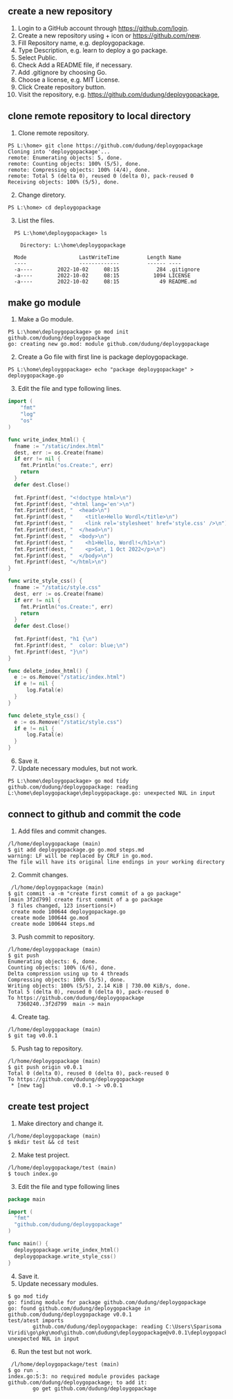 ## create a new repository
1. Login to a GitHub account through <https://github.com/login>.
2. Create a new repository using + icon or <https://github.com/new>.
3. Fill Repository name, e.g. deploygopackage.
4. Type Description, e.g. learn to deploy a go package.
5. Select Public.
6. Check Add a README file, if necessary.
7. Add .gitignore by choosing Go.
8. Choose a license, e.g. MIT License.
9. Click Create repository button.
10. Visit the repository, e.g. <https://github.com/dudung/deploygopackage>,


## clone remote repository to local directory
1. Clone remote repository.
  ```
  PS L:\home> git clone https://github.com/dudung/deploygopackage
  Cloning into 'deploygopackage'...
  remote: Enumerating objects: 5, done.
  remote: Counting objects: 100% (5/5), done.
  remote: Compressing objects: 100% (4/4), done.
  remote: Total 5 (delta 0), reused 0 (delta 0), pack-reused 0
  Receiving objects: 100% (5/5), done.
  ```
2. Change diretory.
  ```shell
  PS L:\home> cd deploygopackage
  ```
3. List the files.
  ```shell
    PS L:\home\deploygopackage> ls
    
      Directory: L:\home\deploygopackage
    
    Mode                 LastWriteTime         Length Name
    ----                 -------------         ------ ----
    -a----        2022-10-02     08:15            284 .gitignore
    -a----        2022-10-02     08:15           1094 LICENSE
    -a----        2022-10-02     08:15             49 README.md
  ```


## make go module
1. Make a Go module.
  ```shell
  PS L:\home\deploygopackage> go mod init github.com/dudung/deploygopackage
  go: creating new go.mod: module github.com/dudung/deploygopackage
  ```
2. Create a Go file with first line is package deploygopackage.
  ```shell
  PS L:\home\deploygopackage> echo "package deploygopackage" > deploygopackage.go
  ```
3. Edit the file and type following lines.
  ```go
  import (
      "fmt"
      "log"
      "os"
  )

  func write_index_html() {
    fname := "/static/index.html"
    dest, err := os.Create(fname)
    if err != nil {
      fmt.Println("os.Create:", err)
      return
    }
    defer dest.Close()
    
    fmt.Fprintf(dest, "<!doctype html>\n")
    fmt.Fprintf(dest, "<html lang='en'>\n")
    fmt.Fprintf(dest, "  <head>\n")
    fmt.Fprintf(dest, "    <title>Hello Wordl</title>\n")
    fmt.Fprintf(dest, "    <link rel='stylesheet' href='style.css' />\n")
    fmt.Fprintf(dest, "  </head>\n")
    fmt.Fprintf(dest, "  <body>\n")
    fmt.Fprintf(dest, "    <h1>Hello, Wordl!</h1>\n")
    fmt.Fprintf(dest, "    <p>Sat, 1 Oct 2022</p>\n")
    fmt.Fprintf(dest, "  </body>\n")
    fmt.Fprintf(dest, "</html>\n")
  }

  func write_style_css() {
    fname := "/static/style.css"
    dest, err := os.Create(fname)
    if err != nil {
      fmt.Println("os.Create:", err)
      return
    }
    defer dest.Close()
    
    fmt.Fprintf(dest, "h1 {\n")
    fmt.Fprintf(dest, "  color: blue;\n")
    fmt.Fprintf(dest, "}\n")
  }

  func delete_index_html() {
    e := os.Remove("/static/index.html")
    if e != nil {
        log.Fatal(e)
    }
  }

  func delete_style_css() {
    e := os.Remove("/static/style.css")
    if e != nil {
        log.Fatal(e)
    }
  }
  ```
6. Save it.
7. Update necessary modules, but not work.
  ```shell
  PS L:\home\deploygopackage> go mod tidy
  github.com/dudung/deploygopackage: reading L:\home\deploygopackage\deploygopackage.go: unexpected NUL in input
  ```


## connect to github and commit the code
1. Add files and commit changes.
  ```shell
  /l/home/deploygopackage (main)
  $ git add deploygopackage.go go.mod steps.md
  warning: LF will be replaced by CRLF in go.mod.
  The file will have its original line endings in your working directory
  ```
2. Commit changes.
  ```shell
   /l/home/deploygopackage (main)
  $ git commit -a -m "create first commit of a go package"
  [main 3f2d799] create first commit of a go package
   3 files changed, 123 insertions(+)
   create mode 100644 deploygopackage.go
   create mode 100644 go.mod
   create mode 100644 steps.md
  ```
3. Push commit to repository.
  ```shell
  /l/home/deploygopackage (main)
  $ git push
  Enumerating objects: 6, done.
  Counting objects: 100% (6/6), done.
  Delta compression using up to 4 threads
  Compressing objects: 100% (5/5), done.
  Writing objects: 100% (5/5), 2.14 KiB | 730.00 KiB/s, done.
  Total 5 (delta 0), reused 0 (delta 0), pack-reused 0
  To https://github.com/dudung/deploygopackage
     7360240..3f2d799  main -> main
  ```
4. Create tag.
  ```shell
  /l/home/deploygopackage (main)
  $ git tag v0.0.1
  ```
5. Push tag to repository.
  ```shell
  /l/home/deploygopackage (main)
  $ git push origin v0.0.1
  Total 0 (delta 0), reused 0 (delta 0), pack-reused 0
  To https://github.com/dudung/deploygopackage
   * [new tag]         v0.0.1 -> v0.0.1
  ```

## create test project
1. Make directory and change it.
  ```shell
  /l/home/deploygopackage (main)
  $ mkdir test && cd test
  ```
2. Make test project.
  ```shell
  /l/home/deploygopackage/test (main)
  $ touch index.go
  ```
3. Edit the file and type following lines
  ```go
  package main

  import (
    "fmt"
    "github.com/dudung/deploygopackage"
  )

  func main() {
    deploygopackage.write_index_html()
    deploygopackage.write_style_css()
  }
  ```
4. Save it.
5. Update necessary modules.
  ```shell
  $ go mod tidy
  go: finding module for package github.com/dudung/deploygopackage
  go: found github.com/dudung/deploygopackage in github.com/dudung/deploygopackage v0.0.1
  test/atest imports
          github.com/dudung/deploygopackage: reading C:\Users\Sparisoma Viridi\go\pkg\mod\github.com\dudung\deploygopackage@v0.0.1\deploygopackage.go: unexpected NUL in input
  ```
6. Run the test but not work.
  ```shell
   /l/home/deploygopackage/test (main)
  $ go run .
  index.go:5:3: no required module provides package github.com/dudung/deploygopackage; to add it:
          go get github.com/dudung/deploygopackage
  ```